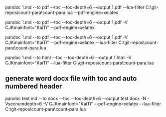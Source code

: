 

pandoc 1.md --to pdf --toc --toc-depth=6  --output 1.pdf  --lua-filter C:\git-repos\count-para\count-para.lua --pdf-engine=xelatex

pandoc 1.md --to pdf --toc --toc-depth=6  --output 1.pdf  -V CJKmainfont="KaiTi" --pdf-engine=xelatex 

pandoc 1.md --to pdf --toc --toc-depth=6  --output 1.pdf  -V CJKmainfont="KaiTi" --pdf-engine=xelatex --lua-filter C:\git-repos\count-para\count-para.lua

pandoc 1.md --to html --toc --toc-depth=6  --output 1.html  -V CJKmainfont="KaiTi" --lua-filter C:\git-repos\count-para\count-para.lua

## generate word docx file with toc and auto numbered header

pandoc test.md --to docx --toc --toc-depth=6 --output test.docx -N -Vsecnumdepth=6 -V CJKmainfont="KaiTi" --pdf-engine=xelatex --lua-filter C:\git-repos\count-para\count-para.lua
